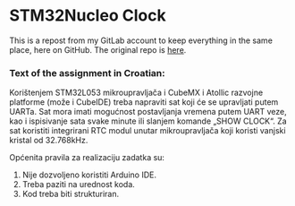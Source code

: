 # STM32Nucleo Clock

This is a repost from my GitLab account to keep everything in the same place, here on GitHub. The original repo is [here](https://gitlab.com/lekxka/stm32nucleoclock).

### Text of the assignment in Croatian:

Korištenjem STM32L053 mikroupravljača i CubeMX i Atollic razvojne platforme (može i CubeIDE) treba napraviti sat koji će se upravljati putem UARTa. Sat mora imati mogućnost postavljanja vremena putem UART veze, kao i ispisivanje sata svake minute ili slanjem komande „SHOW CLOCK“. Za sat koristiti integrirani RTC modul unutar mikroupravljača koji koristi vanjski kristal od 32.768kHz.

Općenita pravila za realizaciju zadatka su:
1. Nije dozvoljeno koristiti Arduino IDE.
2. Treba paziti na urednost koda.
3. Kod treba biti strukturiran.
